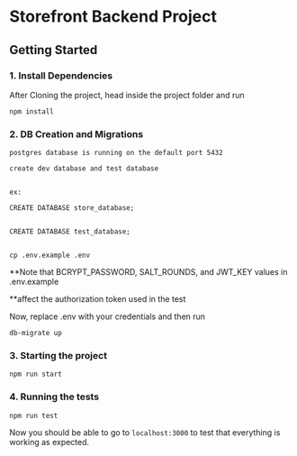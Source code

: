 # Storefront Backend Project

## Getting Started

### 1. Install Dependencies
After Cloning the project, head inside the project folder and run
```
npm install
```

### 2.  DB Creation and Migrations
```
postgres database is running on the default port 5432

create dev database and test database


ex: 

CREATE DATABASE store_database;


CREATE DATABASE test_database;


cp .env.example .env
```

**Note that BCRYPT_PASSWORD, SALT_ROUNDS, and JWT_KEY values in .env.example 

**affect the authorization token used in the test

Now, replace .env with your credentials and then run

``` 
db-migrate up
```

### 3. Starting the project
```
npm run start
```

### 4. Running the tests
```
npm run test
```

Now you should be able to go to `localhost:3000` to test that everything is working as expected.

